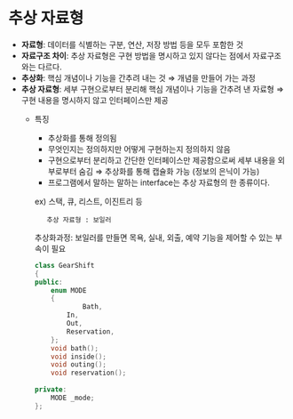 # 추상 자료형

- **자료형**: 데이터를 식별하는 구분, 연산, 저장 방법 등을 모두 포함한 것
- **자료구조 차이**: 추상 자료형은 구현 방법을 명시하고 있지 않다는 점에서 자료구조와는 다르다.
- **추상화**: 핵심 개념이나 기능을 간추려 내는 것 ⇒ 개념을 만들어 가는 과정
- **추상 자료형**: 세부 구현으로부터 분리해 핵심 개념이나 기능을 간추려 낸 자료형 ⇒ 구현 내용을 명시하지 않고 인터페이스만 제공
    - 특징
        - 추상화를 통해 정의됨
        - 무엇인지는 정의하지만 어떻게 구현하는지 정의하지 않음
        - 구현으로부터 분리하고 간단한 인터페이스만 제공함으로써 세부 내용을 외부로부터 숨김 ⇒ 추상화를  통해 캡슐화 가능 (정보의 은닉이 가능)
        - 프로그램에서 말하는 말하는 interface는 추상 자료형의 한 종류이다.

        ex) 스택, 큐, 리스트, 이진트리 등

             추상 자료형 : 보일러

        추상화과정: 보일러를 만들면 목욕, 실내, 외출, 예약 기능을 제어할 수 있는 부속이 필요 

        ```cpp
        class GearShift
        {
        public:
            enum MODE
            {
        	    	Bath,
                In, 
                Out,
                Reservation,
            };
            void bath();
            void inside();
            void outing();
            void reservation();
            
        private:
            MODE _mode;
        };
        ```